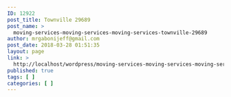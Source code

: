 ```yaml
---
ID: 12922
post_title: Townville 29689
post_name: >
  moving-services-moving-services-moving-services-townville-29689
author: mrgabonijeff@gmail.com
post_date: 2018-03-28 01:51:35
layout: page
link: >
  http://localhost/wordpress/moving-services-moving-services-moving-services-townville-29689/
published: true
tags: [ ]
categories: [ ]
---
```

